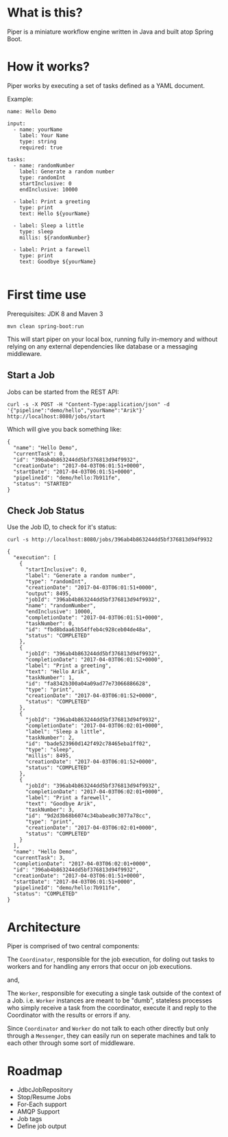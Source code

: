# What is this?


Piper is a miniature workflow engine written in Java and built atop Spring Boot.

# How it works? 

Piper works by executing a set of tasks defined as a YAML document. 

Example:

```
name: Hello Demo

input:
  - name: yourName
    label: Your Name
    type: string
    required: true
    
tasks:
  - name: randomNumber
    label: Generate a random number
    type: randomInt
    startInclusive: 0
    endInclusive: 10000
      
  - label: Print a greeting
    type: print
    text: Hello ${yourName}
   
  - label: Sleep a little
    type: sleep
    millis: ${randomNumber}
    
  - label: Print a farewell
    type: print
    text: Goodbye ${yourName}
    
```

# First time use

Prerequisites: JDK 8 and Maven 3

`mvn clean spring-boot:run` 

This will start piper on your local box, running fully in-memory and without relying on any external dependencies like database or a messaging middleware. 

## Start a Job 

Jobs can be started from the REST API: 

```
curl -s -X POST -H "Content-Type:application/json" -d '{"pipeline":"demo/hello","yourName":"Arik"}' http://localhost:8080/jobs/start
```

Which will give you back something like: 

```
{
  "name": "Hello Demo",
  "currentTask": 0,
  "id": "396ab4b863244dd5bf376813d94f9932",
  "creationDate": "2017-04-03T06:01:51+0000",
  "startDate": "2017-04-03T06:01:51+0000",
  "pipelineId": "demo/hello:7b911fe",
  "status": "STARTED"
}
```

## Check Job Status

Use the Job ID, to check for it's status:

```
curl -s http://localhost:8080/jobs/396ab4b863244dd5bf376813d94f9932 
```

```
{
  "execution": [
    {
      "startInclusive": 0,
      "label": "Generate a random number",
      "type": "randomInt",
      "creationDate": "2017-04-03T06:01:51+0000",
      "output": 8495,
      "jobId": "396ab4b863244dd5bf376813d94f9932",
      "name": "randomNumber",
      "endInclusive": 10000,
      "completionDate": "2017-04-03T06:01:51+0000",
      "taskNumber": 0,
      "id": "fbd8bdaa63b54ffeb4c928ceb04de48a",
      "status": "COMPLETED"
    },
    {
      "jobId": "396ab4b863244dd5bf376813d94f9932",
      "completionDate": "2017-04-03T06:01:52+0000",
      "label": "Print a greeting",
      "text": "Hello Arik",
      "taskNumber": 1,
      "id": "fa8342b300a04a09ad77e73066886628",
      "type": "print",
      "creationDate": "2017-04-03T06:01:52+0000",
      "status": "COMPLETED"
    },
    {
      "jobId": "396ab4b863244dd5bf376813d94f9932",
      "completionDate": "2017-04-03T06:02:01+0000",
      "label": "Sleep a little",
      "taskNumber": 2,
      "id": "bade523960d142f492c78465eba1ff02",
      "type": "sleep",
      "millis": 8495,
      "creationDate": "2017-04-03T06:01:52+0000",
      "status": "COMPLETED"
    },
    {
      "jobId": "396ab4b863244dd5bf376813d94f9932",
      "completionDate": "2017-04-03T06:02:01+0000",
      "label": "Print a farewell",
      "text": "Goodbye Arik",
      "taskNumber": 3,
      "id": "9d2d3b68b6074c34babea0c3077a78cc",
      "type": "print",
      "creationDate": "2017-04-03T06:02:01+0000",
      "status": "COMPLETED"
    }
  ],
  "name": "Hello Demo",
  "currentTask": 3,
  "completionDate": "2017-04-03T06:02:01+0000",
  "id": "396ab4b863244dd5bf376813d94f9932",
  "creationDate": "2017-04-03T06:01:51+0000",
  "startDate": "2017-04-03T06:01:51+0000",
  "pipelineId": "demo/hello:7b911fe",
  "status": "COMPLETED"
}

```

# Architecture

Piper is comprised of two central components: 

The `Coordinator`, responsible for the job execution, for doling out tasks to workers and for handling any errors that occur on job executions. 

and, 

The `Worker`, responsible for executing a single task outside of the context of a Job. i.e. `Worker` instances are meant to be "dumb", stateless processes who simply receive a task from the coordinator, execute it and reply to the Coordinator with the results or errors if any.

Since `Coordinator` and `Worker` do not talk to each other directly but only through a `Messenger`, they can easily run on seperate machines and talk to each other through some sort of middleware.  

# Roadmap

- JdbcJobRepository
- Stop/Resume Jobs
- For-Each support
- AMQP Support
- Job tags
- Define job output
